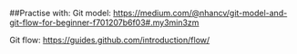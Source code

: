 ##Practise with: 
Git model: https://medium.com/@nhancv/git-model-and-git-flow-for-beginner-f701207b6f03#.my3min3zm

Git flow: https://guides.github.com/introduction/flow/
